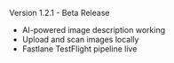 Version 1.2.1 - Beta Release
- AI-powered image description working
- Upload and scan images locally
- Fastlane TestFlight pipeline live
